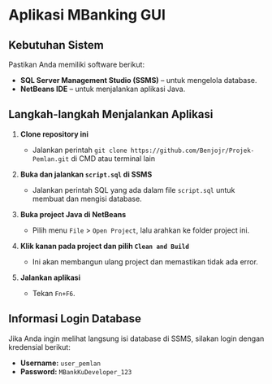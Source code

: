 # Aplikasi MBanking GUI

## Kebutuhan Sistem

Pastikan Anda memiliki software berikut:

- **SQL Server Management Studio (SSMS)** – untuk mengelola database.
- **NetBeans IDE** – untuk menjalankan aplikasi Java.

## Langkah-langkah Menjalankan Aplikasi

1. **Clone repository ini**
   - Jalankan perintah `git clone https://github.com/Benjojr/Projek-Pemlan.git` di CMD atau terminal lain
     
2. **Buka dan jalankan `script.sql` di SSMS**
   - Jalankan perintah SQL yang ada dalam file `script.sql` untuk membuat dan mengisi database.

3. **Buka project Java di NetBeans**
   - Pilih menu `File` > `Open Project`, lalu arahkan ke folder project ini.

4. **Klik kanan pada project dan pilih `Clean and Build`**
   - Ini akan membangun ulang project dan memastikan tidak ada error.

5. **Jalankan aplikasi**
   - Tekan `Fn+F6`.

## Informasi Login Database

Jika Anda ingin melihat langsung isi database di SSMS, silakan login dengan kredensial berikut:

- **Username:** `user_pemlan`
- **Password:** `MBankKuDeveloper_123`
